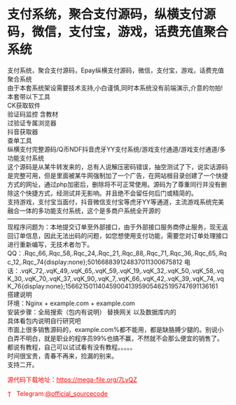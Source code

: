 # 支付系统，聚合支付源码，纵横支付源码，微信，支付宝，游戏，话费充值聚合系统

支付系统，聚合支付源码，Epay纵横支付源码，微信，支付宝，游戏，话费充值聚合系统<br>由于本套系统架设需要技术支持,小白谨慎,同时本系统没有前端演示,介意的勿拍!<br>本套带以下工具<br>CK获取软件<br>验证码监控 含教材<br>过验证专属浏览器<br>抖音获取器<br>查单工具<br>纵横支付完整源码/Q币NDF抖音虎牙YY支付系统/游戏支付通道/游戏支付通道/多功能支付系统<br>这个源码是从某牛转发来的，总有人说解压密码错误，抽空测试了下，说实话源码是完整可用，但是里面被某牛网强制加了一个广告，在网站根目录创建了一个快捷方式的网址，通过php加密后，删除将不可正常使用。源码为了尊重同行并没有删除这个快捷方式，经测试并无影响。并且绝不会留任何后门或精简的。<br>支持游戏，支付宝当面付，抖音微信支付宝等虎牙YY等通道，主流游戏系统完美融合一体的多功能支付系统，这个是多商户系统全开源的<br>————————————————<br>现程序问题为：本地提交订单至外部接口，由于外部接口服务商停止服务，现无返回订单信息，因此无法出码的问题，如您想使用支付功能，需要您对订单处理接口进行重新编写，无技术者勿下。<br>QQ：.Rqc_66,.Rqc_58,.Rqc_24,.Rqc_21,.Rqc_88,.Rqc_71,.Rqc_36,.Rqc_65,.Rqc_12,.Rqc_74{display:none};501668839124837011300675812 电话：.vqK_72,.vqK_49,.vqK_65,.vqK_59,.vqK_19,.vqK_32,.vqK_50,.vqK_58,.vqK_30,.vqK_70,.vqK_37,.vqK_90,.vqK_7,.vqK_66,.vqK_42,.vqK_39,.vqK_74,.vqK_76{display:none};15662150114045900413959054625195747691136161<br>搭建说明<br>环境：Nginx + example.com + example.com<br>安装步骤：全局搜索（包内有说明） 替换网关 以及数据库内的<br>具体看包内说明自行研究吧<br>市面上很多销售源码的，example.com%都不能用，都是缺胳膊少腿的。别说小白弄不明白，就是职业的程序员99%也搞不赢，不然就不会那么便宜的销售了。都说有教程，自己可以试试看有没有教程。。。。。<br>时间很宝贵，青春不再来，捡漏的别来。<br>支持二开。<br>


<p style="color: red;">源代码下载地址：<a href="https://mega-file.org/7LyQZ" style="color: red;">https://mega-file.org/7LyQZ</a></p><p style="color: red;"><img src="https://cdn-icons-png.flaticon.com/512/2111/2111646.png" alt="Telegram Icon" style="width: 16px; vertical-align: middle; margin-right: 5px;">Telegram:<a href="https://t.me/official_sourcecode" style="color: red;">@official_sourcecode</a></p>